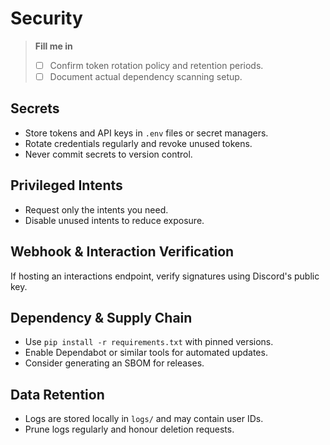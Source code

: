 # Security

> **Fill me in**
> - [ ] Confirm token rotation policy and retention periods.
> - [ ] Document actual dependency scanning setup.

## Secrets
- Store tokens and API keys in `.env` files or secret managers.
- Rotate credentials regularly and revoke unused tokens.
- Never commit secrets to version control.

## Privileged Intents
- Request only the intents you need.
- Disable unused intents to reduce exposure.

## Webhook & Interaction Verification
If hosting an interactions endpoint, verify signatures using Discord's public key.

## Dependency & Supply Chain
- Use `pip install -r requirements.txt` with pinned versions.
- Enable Dependabot or similar tools for automated updates.
- Consider generating an SBOM for releases.

## Data Retention
- Logs are stored locally in `logs/` and may contain user IDs.
- Prune logs regularly and honour deletion requests.
